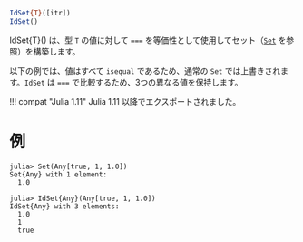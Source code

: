 ```julia
IdSet{T}([itr])
IdSet()
```

IdSet{T}() は、型 `T` の値に対して `===` を等価性として使用してセット（[`Set`](@ref) を参照）を構築します。

以下の例では、値はすべて `isequal` であるため、通常の `Set` では上書きされます。`IdSet` は `===` で比較するため、3つの異なる値を保持します。

!!! compat "Julia 1.11"
    Julia 1.11 以降でエクスポートされました。


# 例

```jldoctest; filter = r"\n\s*(1|1\.0|true)"
julia> Set(Any[true, 1, 1.0])
Set{Any} with 1 element:
  1.0

julia> IdSet{Any}(Any[true, 1, 1.0])
IdSet{Any} with 3 elements:
  1.0
  1
  true
```
